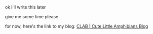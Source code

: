 ok i'll write this later

give me some time please

for now, here's the link to my blog: [CLAB | Cute Little Amphibians Blog](https://dedetive.github.io/)
